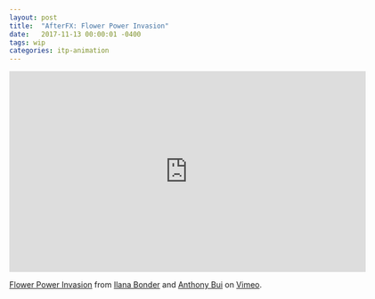 ```yaml
---
layout: post
title:  "AfterFX: Flower Power Invasion"
date:   2017-11-13 00:00:01 -0400
tags: wip
categories: itp-animation
---
```


<div class='text-center'>
  <iframe src="https://player.vimeo.com/video/248398687" width="640"
  height="360" frameborder="0" webkitallowfullscreen mozallowfullscreen
  allowfullscreen></iframe>

  <p><a href="https://vimeo.com/248398687">Flower Power Invasion</a> from
  <a href="https://vimeo.com/user71078874">Ilana Bonder</a> and
  <a href="https://vimeo.com/buoydontfloat">Anthony Bui</a>
  on <a href="https://vimeo.com">Vimeo</a>.</p>
</div>

